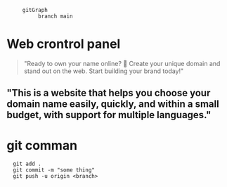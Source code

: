 ```mermaid
     gitGraph
          branch main
```
      

# Web crontrol panel
> "Ready to own your name online? 🚀 Create your unique domain and stand out on the web. Start building your brand today!"

## "This is a website that helps you choose your domain name easily, quickly, and within a small budget, with support for multiple languages."



# git comman
      git add . 
      git commit -m "some thing"
      git push -u origin <branch>

